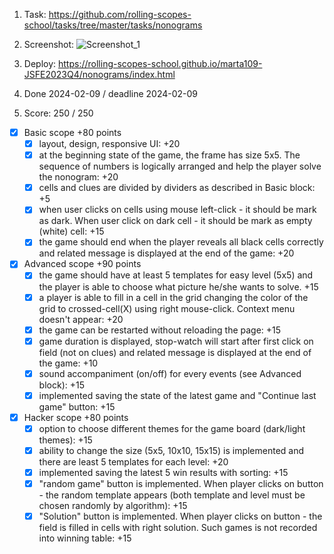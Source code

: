 1. Task: https://github.com/rolling-scopes-school/tasks/tree/master/tasks/nonograms
2. Screenshot:
![Screenshot_1](https://github.com/rolling-scopes-school/marta109-JSFE2023Q4/assets/71411783/4d93dee3-12ad-4ef8-80a8-b6f355af06f3)

3. Deploy: https://rolling-scopes-school.github.io/marta109-JSFE2023Q4/nonograms/index.html
4. Done 2024-02-09  / deadline 2024-02-09 
5. Score: 250 / 250
  - [x] Basic scope +80 points
    - [x]  layout, design, responsive UI: +20
    - [x] at the beginning state of the game, the frame has size 5x5. The sequence of numbers is logically arranged and help the player solve the nonogram: +20
    - [x] cells and clues are divided by dividers as described in Basic block: +5
    - [x] when user clicks on cells using mouse left-click - it should be mark as dark. When user click on dark cell - it should be mark as empty (white) cell: +15
    - [x] the game should end when the player reveals all black cells correctly and related message is displayed at the end of the game: +20
 - [x] Advanced scope +90 points
   - [x]  the game should have at least 5 templates for easy level (5x5) and the player is able to choose what picture he/she wants to solve. +15
   - [x]  a player is able to fill in a cell in the grid changing the color of the grid to crossed-cell(X) using right mouse-click. Context menu doesn't appear: +20
   - [x]  the game can be restarted without reloading the page: +15
   - [x]  game duration is displayed, stop-watch will start after first click on field (not on clues) and related message is displayed at the end of the game: +10
   - [x]  sound accompaniment (on/off) for every events (see Advanced block): +15
   - [x] implemented saving the state of the latest game and "Continue last game" button: +15
  - [x] Hacker scope +80 points
    - [x] option to choose different themes for the game board (dark/light themes): +15
    - [x] ability to change the size (5x5, 10x10, 15x15) is implemented and there are least 5 templates for each level: +20
    - [x] implemented saving the latest 5 win results with sorting: +15
    - [x] "random game" button is implemented. When player clicks on button - the random template appears (both template and level must be chosen randomly by algorithm): +15
    - [x] "Solution" button is implemented. When player clicks on button - the field is filled in cells with right solution. Such games is not recorded into winning table: +15
